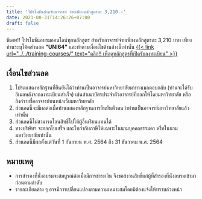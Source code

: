 ```yaml
---
title: 'โปรโมชันสำหรับอาจารย์ จ่ายเพียงหลักสูตรละ 3,210.-'
date: 2021-08-31T14:26:26+07:00
draft: false
---
```



พิเศษ!! โปรโมชันอบรมออนไลน์ทุกหลักสูตร สำหรับอาจารย์จ่ายเพียงหลักสูตรละ 3,210 บาท เพียงท่านระบุโค้ดส่วนลด <strong>"UNI64"</strong> และทำตามเงื่อนไขด้านล่างนี้เท่านั้น <u>{{< link url="../../training-courses/" text="คลิก!! เพื่อดูหลักสูตรที่เปิดรับลงทะเบียน" >}}</u>
<!--more-->

## เงื่อนไขส่วนลด

1. โปรดแสดงหลักฐานที่ยืนยันได้ว่าท่านเป็นอาจารย์มหาวิทยาลัยมาทางเมลตอบกลับ (ท่านจะได้รับอีเมลหลังจากลงทะเบียนสำเร็จ) เช่นสำเนาบัตรประจำตัวอาจารย์ที่ออกให้โดยมหาวิทยาลัย หรือลิงก์รายชื่ออาจารย์บนหน้าเว็บมหาวิทยาลัย
2. ส่วนลดนี้จะมีผลต่อเมื่อท่านแสดงหลักฐานการยืนยันตัวตนว่าท่านเป็นอาจารย์มหาวิทยาลัยแล้วเท่านั้น
3. ส่วนลดนี้ไม่สามารถโอนสิทธิ์ไปให้ผู้อื่นเรียนแทนได้
4. ทางบริษัทฯ จะออกใบเสร็จ และใบกำกับภาษีให้เฉพาะในนามบุคคลธรรมดา หรือในนามมหาวิทยาลัยเท่านั้น
5. ส่วนลดนี้มีผลตั้งแต่วันที่ 1 กันยายน พ.ศ. 2564 ถึง 31 ธันวาคม พ.ศ. 2564

## หมายเหตุ
- การสำรองที่นั่งอบรมจะสมบูรณ์ต่อเมื่อมีการชำระเงิน จึงขอสงวนสิทธิ์แก่ผู้ที่สำรองที่นั่งอบรมเข้ามาก่อนตามลำดับ
- รายละเอียดต่าง ๆ อาจมีการเปลี่ยนแปลงตามความเหมาะสมโดยมิต้องแจ้งให้ทราบล่วงหน้า




